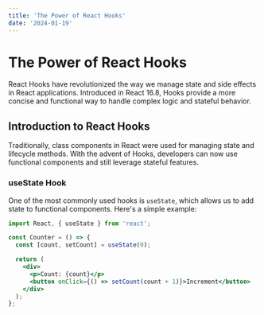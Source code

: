```yaml
---
title: 'The Power of React Hooks'
date: '2024-01-19'
---
```


# The Power of React Hooks

React Hooks have revolutionized the way we manage state and side effects in React applications. Introduced in React 16.8, Hooks provide a more concise and functional way to handle complex logic and stateful behavior.

## Introduction to React Hooks

Traditionally, class components in React were used for managing state and lifecycle methods. With the advent of Hooks, developers can now use functional components and still leverage stateful features.

### useState Hook

One of the most commonly used hooks is `useState`, which allows us to add state to functional components. Here's a simple example:

```jsx
import React, { useState } from 'react';

const Counter = () => {
  const [count, setCount] = useState(0);

  return (
    <div>
      <p>Count: {count}</p>
      <button onClick={() => setCount(count + 1)}>Increment</button>
    </div>
  );
};
